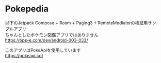 # Pokepedia

以下のJetpack Compose + Room + Paging3 + RemoteMediatorの検証用サンプルアプリ</br>
ちゃんとしたポケモン図鑑アプリではありません</br>
https://bps-e.com/dev/android-003-033/

このアプリはPokeApiを使用しています</br>
https://pokeapi.co/
